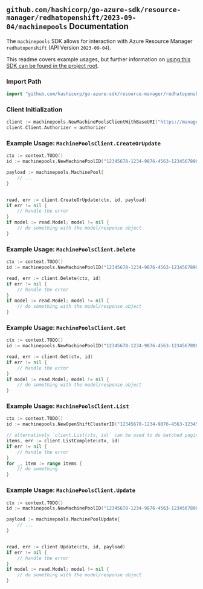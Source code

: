 
## `github.com/hashicorp/go-azure-sdk/resource-manager/redhatopenshift/2023-09-04/machinepools` Documentation

The `machinepools` SDK allows for interaction with Azure Resource Manager `redhatopenshift` (API Version `2023-09-04`).

This readme covers example usages, but further information on [using this SDK can be found in the project root](https://github.com/hashicorp/go-azure-sdk/tree/main/docs).

### Import Path

```go
import "github.com/hashicorp/go-azure-sdk/resource-manager/redhatopenshift/2023-09-04/machinepools"
```


### Client Initialization

```go
client := machinepools.NewMachinePoolsClientWithBaseURI("https://management.azure.com")
client.Client.Authorizer = authorizer
```


### Example Usage: `MachinePoolsClient.CreateOrUpdate`

```go
ctx := context.TODO()
id := machinepools.NewMachinePoolID("12345678-1234-9876-4563-123456789012", "example-resource-group", "openShiftClusterValue", "machinePoolValue")

payload := machinepools.MachinePool{
	// ...
}


read, err := client.CreateOrUpdate(ctx, id, payload)
if err != nil {
	// handle the error
}
if model := read.Model; model != nil {
	// do something with the model/response object
}
```


### Example Usage: `MachinePoolsClient.Delete`

```go
ctx := context.TODO()
id := machinepools.NewMachinePoolID("12345678-1234-9876-4563-123456789012", "example-resource-group", "openShiftClusterValue", "machinePoolValue")

read, err := client.Delete(ctx, id)
if err != nil {
	// handle the error
}
if model := read.Model; model != nil {
	// do something with the model/response object
}
```


### Example Usage: `MachinePoolsClient.Get`

```go
ctx := context.TODO()
id := machinepools.NewMachinePoolID("12345678-1234-9876-4563-123456789012", "example-resource-group", "openShiftClusterValue", "machinePoolValue")

read, err := client.Get(ctx, id)
if err != nil {
	// handle the error
}
if model := read.Model; model != nil {
	// do something with the model/response object
}
```


### Example Usage: `MachinePoolsClient.List`

```go
ctx := context.TODO()
id := machinepools.NewOpenShiftClusterID("12345678-1234-9876-4563-123456789012", "example-resource-group", "openShiftClusterValue")

// alternatively `client.List(ctx, id)` can be used to do batched pagination
items, err := client.ListComplete(ctx, id)
if err != nil {
	// handle the error
}
for _, item := range items {
	// do something
}
```


### Example Usage: `MachinePoolsClient.Update`

```go
ctx := context.TODO()
id := machinepools.NewMachinePoolID("12345678-1234-9876-4563-123456789012", "example-resource-group", "openShiftClusterValue", "machinePoolValue")

payload := machinepools.MachinePoolUpdate{
	// ...
}


read, err := client.Update(ctx, id, payload)
if err != nil {
	// handle the error
}
if model := read.Model; model != nil {
	// do something with the model/response object
}
```
